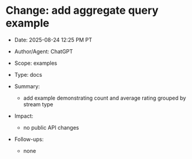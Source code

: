 # Change: add aggregate query example

- Date: 2025-08-24 12:25 PM PT
- Author/Agent: ChatGPT
- Scope: examples
- Type: docs
- Summary:
  - add example demonstrating count and average rating grouped by stream type

- Impact:
  - no public API changes

- Follow-ups:
  - none
